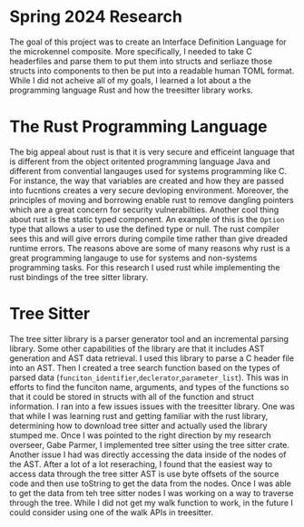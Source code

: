 # Spring 2024 Research

The goal of this project was to create an Interface Definition Language for the microkennel composite. More specifically, I needed to take C headerfiles and parse them to put them into structs and serliaze those structs into components to then be put into a readable human TOML format. While I did not acheive all of my goals, I learned a lot about a the programming language Rust and how the treesitter library works.

# The Rust Programming Language

The big appeal about rust is that it is very secure and efficeint language that is different from the object oritented programming language Java and different from convential langauges used for systems programming like C. For instance, the way that variables are created and how they are passed into fucntions creates a very secure devloping environment. Moreover, the principles of moving and borrowing enable rust to remove dangling pointers which are a great concern for security vulnerabilties. Another cool thing about rust is the static typed component. An example of this is the `Option` type that allows a user to use the defined type or null. The rust compiler sees this and will give errors during compile time rather than give dreaded runtime errors. The reasons above are some of many reasons why rust is a great programming langauge to use for systems and non-systems programming tasks. For this research I used rust while implementing the rust bindings of the tree sitter library. 

# Tree Sitter 

The tree sitter library is a parser generator tool and an incremental parsing library. Some other capabilities of the library are that it includes AST generation and AST data retrieval. I used this library to parse a C header file into an AST. Then I created a tree search function based on the types of parsed data (`funciton_identifier`,`declerator`,`parameter_list`). This was in efforts to find the funciton name, arguments, and types of the functions so that it could be stored in structs with all of the function and struct information. I ran into a few issues issues with the treesitter library. One was that while I was learning rust and getting familiar with the rust library, determining how to download tree sitter and actually used the library stumped me. Once I was pointed to the right direction by my research overseer, Gabe Parmer, I implemented tree sitter using the tree sitter crate. Another issue I had was directly accessing the data inside of the nodes of the AST. After a lot of a lot reseraching, I found that the easiest way to access data through the tree sitter AST is use byte offsets of the source code and then use toString to get the data from the nodes. Once I was able to get the data from teh tree sitter nodes I was working on a way to traverse through the tree. While I did not get my walk function to work, in the future I could consider using one of the walk APIs in treesitter. 
